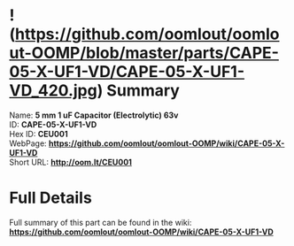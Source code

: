 
!(https://github.com/oomlout/oomlout-OOMP/blob/master/parts/CAPE-05-X-UF1-VD/CAPE-05-X-UF1-VD_420.jpg)
Summary
=================
  
Name: __5 mm 1 uF Capacitor (Electrolytic) 63v__    
ID: __CAPE-05-X-UF1-VD__   
Hex ID: __CEU001__   
WebPage: __https://github.com/oomlout/oomlout-OOMP/wiki/CAPE-05-X-UF1-VD__   
Short URL: __http://oom.lt/CEU001__   

Full Details
==========================
Full summary of this part can be found in the wiki:   
__https://github.com/oomlout/oomlout-OOMP/wiki/CAPE-05-X-UF1-VD__    

